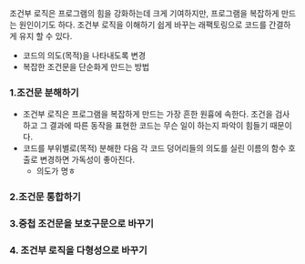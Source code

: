 조건부 로직은 프로그램의 힘을 강화하는데 크게 기여하지만, 프로그램을 복잡하게 만드는 원인이기도 하다. 조건부 로직을 이해하기 쉽게 바꾸는 래팩토링으로 코드를 간결하게 유지 할 수 있다.
- 코드의 의도(목적)을 나타내도록 변경
- 복잡한 조건문을 단순화게 만드는 방법

### 1.조건문 분해하기
- 조건부 로직은 프로그램을 복잡하게 만드는 가장 흔한 원흉에 속한다. 조건을 검사하고 그 결과에 따른 동작을 표현한 코드는 무슨 일이 하는지 파악이 힘들기 때문이다.
- 코드를 부위별로(목적) 분해한 다음 각 코드 덩어리들의 의도를 실린 이름의 함수 호출로 변경하면 가독성이 좋아진다.
	- 의도가 명ㅎ
### 2.조건문 통합하기
### 3.중첩 조건문을 보호구문으로 바꾸기
### 4. 조건부 로직을 다형성으로 바꾸기


